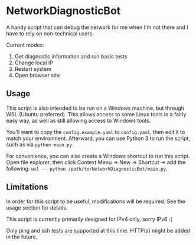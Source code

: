 # NetworkDiagnosticBot
A handy script that can debug the network for me when I'm not there and I have to rely on non-technical users.

Current modes:
1. Get diagnostic information and run basic tests
2. Change local IP
3. Restart system
4. Open browser site


## Usage
This script is also intended to be run on a Windows machine, but through WSL (Ubuntu preferred). This allows access to some Linux tools in a fairly easy way, as well as still allowing access to Windows tools. 

You'll want to copy the `config.example.yaml` to `config.yaml`, then edit it to match your environment. Afterward, you can use Python 3 to run the script, such as via `python main.py`.

For convenience, you can also create a Windows shortcut to run this script. Open file explorer, then click Context Menu -> New -> Shortcut -> add the following: `wsl -- python /path/to/NetworkDiagnosticBot/main.py`.


## Limitations
In order for this script to be useful, modifications will be required. See the usage section for details. 

This script is currently primarily designed for IPv4 only, sorry IPv6 :(

Only ping and ssh tests are supported at this time. HTTP(s) might be added in the future. 
